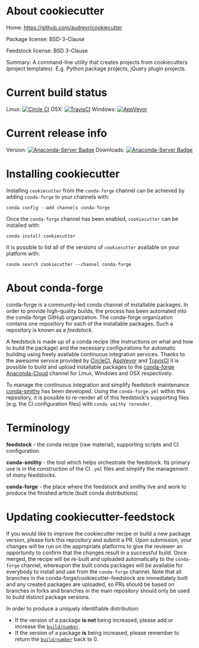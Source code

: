 About cookiecutter
==================

Home: https://github.com/audreyr/cookiecutter

Package license: BSD-3-Clause

Feedstock license: BSD 3-Clause

Summary: A command-line utility that creates projects from cookiecutters (project templates). E.g. Python package projects, jQuery plugin projects.




Current build status
====================

Linux: [![Circle CI](https://circleci.com/gh/conda-forge/cookiecutter-feedstock.svg?style=shield)](https://circleci.com/gh/conda-forge/cookiecutter-feedstock)
OSX: [![TravisCI](https://travis-ci.org/conda-forge/cookiecutter-feedstock.svg?branch=master)](https://travis-ci.org/conda-forge/cookiecutter-feedstock)
Windows: [![AppVeyor](https://ci.appveyor.com/api/projects/status/github/conda-forge/cookiecutter-feedstock?svg=True)](https://ci.appveyor.com/project/conda-forge/cookiecutter-feedstock/branch/master)

Current release info
====================
Version: [![Anaconda-Server Badge](https://anaconda.org/conda-forge/cookiecutter/badges/version.svg)](https://anaconda.org/conda-forge/cookiecutter)
Downloads: [![Anaconda-Server Badge](https://anaconda.org/conda-forge/cookiecutter/badges/downloads.svg)](https://anaconda.org/conda-forge/cookiecutter)

Installing cookiecutter
=======================

Installing `cookiecutter` from the `conda-forge` channel can be achieved by adding `conda-forge` to your channels with:

```
conda config --add channels conda-forge
```

Once the `conda-forge` channel has been enabled, `cookiecutter` can be installed with:

```
conda install cookiecutter
```

It is possible to list all of the versions of `cookiecutter` available on your platform with:

```
conda search cookiecutter --channel conda-forge
```


About conda-forge
=================

conda-forge is a community-led conda channel of installable packages.
In order to provide high-quality builds, the process has been automated into the
conda-forge GitHub organization. The conda-forge organization contains one repository
for each of the installable packages. Such a repository is known as a *feedstock*.

A feedstock is made up of a conda recipe (the instructions on what and how to build
the package) and the necessary configurations for automatic building using freely
available continuous integration services. Thanks to the awesome service provided by
[CircleCI](https://circleci.com/), [AppVeyor](http://www.appveyor.com/)
and [TravisCI](https://travis-ci.org/) it is possible to build and upload installable
packages to the [conda-forge](https://anaconda.org/conda-forge)
[Anaconda-Cloud](http://docs.anaconda.org/) channel for Linux, Windows and OSX respectively.

To manage the continuous integration and simplify feedstock maintenance
[conda-smithy](http://github.com/conda-forge/conda-smithy) has been developed.
Using the ``conda-forge.yml`` within this repository, it is possible to re-render all of
this feedstock's supporting files (e.g. the CI configuration files) with ``conda smithy rerender``.


Terminology
===========

**feedstock** - the conda recipe (raw material), supporting scripts and CI configuration.

**conda-smithy** - the tool which helps orchestrate the feedstock.
                   Its primary use is in the construction of the CI ``.yml`` files
                   and simplify the management of *many* feedstocks.

**conda-forge** - the place where the feedstock and smithy live and work to
                  produce the finished article (built conda distributions)


Updating cookiecutter-feedstock
===============================

If you would like to improve the cookiecutter recipe or build a new
package version, please fork this repository and submit a PR. Upon submission,
your changes will be run on the appropriate platforms to give the reviewer an
opportunity to confirm that the changes result in a successful build. Once
merged, the recipe will be re-built and uploaded automatically to the
`conda-forge` channel, whereupon the built conda packages will be available for
everybody to install and use from the `conda-forge` channel.
Note that all branches in the conda-forge/cookiecutter-feedstock are
immediately built and any created packages are uploaded, so PRs should be based
on branches in forks and branches in the main repository should only be used to
build distinct package versions.

In order to produce a uniquely identifiable distribution:
 * If the version of a package **is not** being increased, please add or increase
   the [``build/number``](http://conda.pydata.org/docs/building/meta-yaml.html#build-number-and-string).
 * If the version of a package **is** being increased, please remember to return
   the [``build/number``](http://conda.pydata.org/docs/building/meta-yaml.html#build-number-and-string)
   back to 0.

